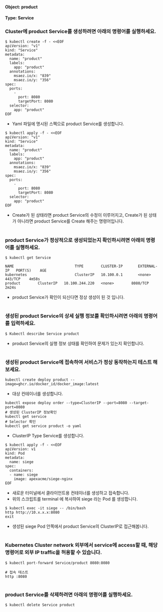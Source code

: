 
#### Object: product
#### Type: Service

### Cluster에 product Service를 생성하려면 아래의 명령어를 실행하세요.

```
$ kubectl create -f - <<EOF 
apiVersion: "v1"
kind: "Service"
metadata: 
  name: "product"
  labels: 
    app: "product"
  annotations: 
    msaez.io/x: "839"
    msaez.io/y: "356"
spec: 
  ports: 
    - 
      port: 8080
      targetPort: 8080
  selector: 
    app: "product"
EOF
```
- Yaml 파일에 명시된 스펙으로 product Service를 생성합니다.  

```
$ kubectl apply -f - <<EOF 
apiVersion: "v1"
kind: "Service"
metadata: 
  name: "product"
  labels: 
    app: "product"
  annotations: 
    msaez.io/x: "839"
    msaez.io/y: "356"
spec: 
  ports: 
    - 
      port: 8080
      targetPort: 8080
  selector: 
    app: "product"
EOF
```
- Create가 된 상태라면 product Service의 수정이 이루어지고, Create가 된 상태가 아니라면 product Service를 Create 해주는 명령어입니다.
#

### product Service가 정상적으로 생성되었는지 확인하시려면 아래의 명령어를 실행하세요.

```
$ kubectl get Service

NAME                            TYPE        CLUSTER-IP       EXTERNAL-IP   PORT(S)    AGE
kubernetes                      ClusterIP   10.100.0.1       <none>        443/TCP    4m58s
product        ClusterIP   10.100.244.220   <none>        8080/TCP   2m24s

```
- product Service가 확인이 되신다면 정상 생성이 된 것 입니다.
#

### 생성된 product Service의 상세 실행 정보를 확인하시려면 아래의 명령어를 입력하세요.

```
$ Kubectl describe Service product
```
- product Service의 실행 정보 상태를 확인하여 문제가 있는지 확인합니다.
#

### 생성된 product Service에 접속하여 서비스가 정상 동작하는지 테스트 해보세요.

```
kubectl create deploy product --image=ghcr.io/docker_id/docker_image:latest
```
- 대상 컨테이너를 생성합니다.  

```
kubectl expose deploy order --type=ClusterIP --port=8080 --target-port=8080
# 생성된 ClusterIP 정보확인
kubectl get service 
# Selector 확인
kubectl get service product -o yaml
```
- ClusterIP Type Service를 생성합니다.

```
$ kubectl apply -f - <<EOF
apiVersion: v1
kind: Pod
metadata:
  name: siege
spec:
  containers:
  - name: siege
    image: apexacme/siege-nginx
EOF
```
- 새로운 터미널에서 클라이언트용 컨테이너를 생성하고 접속합니다.
- 위의 스크립트를 terminal 에 복사하여 siege 라는 Pod 를 생성합니다.  

```
$ kubectl exec -it siege -- /bin/bash
http http://10.x.x.x:8080
exit
```
- 생성된 siege Pod 안쪽에서 product Service의 ClusterIP로 접근해봅니다.
#

### Kubernetes Cluster network 외부에서 service에 access할 때, 해당 명령어로 외부 IP traffic을 허용할 수 있습니다.

```
$ kubectl port-forward Service/product 8080:8080

# 접속 테스트
http :8080
```
#

### product Service를 삭제하려면 아래의 명령어를 실행하세요.

```
$ kubectl delete Service product
```
#

